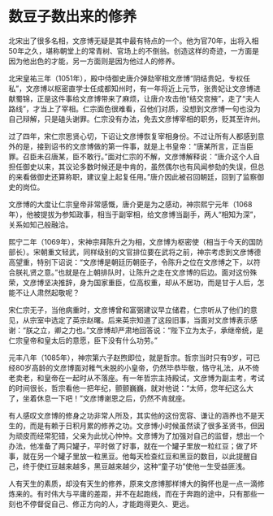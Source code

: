 # 数豆子数出来的修养

北宋出了很多名相，文彦博无疑是其中最有特点的一个。他为官70年，出将入相50年之久，堪称朝堂上的常青树、官场上的不倒翁。创造这样的奇迹，一方面是因为他出色的才能，另一方面则是因为他过人的修养。 

北宋皇祐三年（1051年），殿中侍御史唐介弹劾宰相文彦博“阴结贵妃，专权任私”，文彦博以枢密直学士任成都知州时，有一年将近上元节，张贵妃让文彦博进献蜀锦，正是这件事给文彦博带来了麻烦，让唐介攻击他“结交宫掖”，走了“夫人路线”，才当上了宰相。仁宗面色很难看，召他们对质，没想到文彦博一句也没为自己辩解，只是磕头谢罪。仁宗没有办法，免去文彦博宰相的职务，贬其至许州。 

过了四年，宋仁宗思贤心切，下诏让文彦博恢复宰相身份。不过让所有人都感到意外的是，接到诏书的文彦博做的第一件事，就是上书皇帝：“唐某所言，正当臣罪。召臣未召唐某，臣不敢行。”面对仁宗的不解，文彦博解释说：“唐介这个人自担任御史以来，其议论多数时候还是中肯的，虽然偶尔也有风闻参劾的失误，但总的来看做御史还算称职，建议皇上起复任用。”唐介因此被召回朝廷，回到了监察御史的岗位。 

文彦博的大度让仁宗皇帝非常感慨，唐介更是为之感动，神宗熙宁元年（1068年），他被提拔为参知政事，相当于副宰相，给文彦博当副手，两人“相知为深”，关系如知己般融洽。 

熙宁二年（1069年），宋神宗拜陈升之为相，文彦博为枢密使（相当于今天的国防部长）。宋朝重文轻武，同样级别的文官排位要在武将之前，神宗考虑到文彦博德高望重，特别下诏说：“文彦博是朝廷历朝臣子，令陈升之位在文彦博之下，以符合朕礼贤之意。”也就是在上朝排队时，让陈升之走在文彦博的后边。面对这份殊荣，文彦博坚决推辞，身为国家重臣，位高权重，却从不居功，而是甘于人后，怎能不让人肃然起敬呢？ 

宋仁宗无子，当他病重时，文彦博曾和富弼建议早立储君，仁宗听从了他们的意见，从宗室中选定了英宗赵曙。后来英宗知道了这段旧事，当面对文彦博表示感谢：“朕之立，卿之力也。”文彦博却严肃地回答说：“陛下立为太子，承继帝统，是仁宗皇帝和皇太后的意愿，臣下没有什么功劳。” 

元丰八年（1085年），神宗第六子赵煦即位，就是哲宗。哲宗当时只有9岁，可已经80岁高龄的文彦博面对稚气未脱的小皇帝，仍然毕恭毕敬，恪守礼法，从不倚老卖老，和皇帝在一起时从不落座。有一年哲宗主持殿试，文彦博为副主考，考试的时间很长，哲宗看他一把年纪，颤颤巍巍，就对他说：“太师，您年纪这么大了，坐着休息一下吧！”文彦博谢恩之后，仍然不肯就座。 

有人感叹文彦博的修身之功非常人所及，其实他的这份宽容、谦让的涵养也不是天生的，而是有赖于日积月累的修养之功。文彦博小时候虽然读了很多圣贤书，但因为顽皮而经常犯错，父亲为此忧心忡忡。文彦博为了加强对自己的监督，想出一个办法，他准备了两只罐子，平时做了好事，就在一个罐子里放一粒红豆；做了坏事，就在另一个罐子里放一粒黑豆。他每天检查红豆和黑豆的数目，以此提醒自己，终于使红豆越来越多，黑豆越来越少，这种“童子功”使他一生受益匪浅。 

人有天生的素质，却没有天生的修养，原来文彦博那样博大的胸怀也是一点一滴修炼来的。有时伟大与平庸的差距，并不在起跑线，而在于奔跑的途中，只有那些一刻也不停督促自己、修正方向的人，才能跑得更久、更远。